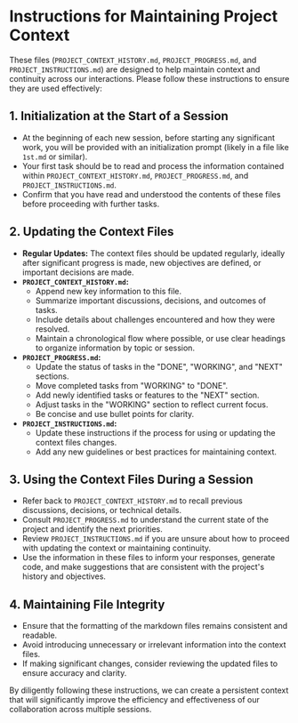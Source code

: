 
# Instructions for Maintaining Project Context

These files (`PROJECT_CONTEXT_HISTORY.md`, `PROJECT_PROGRESS.md`, and `PROJECT_INSTRUCTIONS.md`) are designed to help maintain context and continuity across our interactions. Please follow these instructions to ensure they are used effectively:

## 1. Initialization at the Start of a Session

*   At the beginning of each new session, before starting any significant work, you will be provided with an initialization prompt (likely in a file like `1st.md` or similar).
*   Your first task should be to read and process the information contained within `PROJECT_CONTEXT_HISTORY.md`, `PROJECT_PROGRESS.md`, and `PROJECT_INSTRUCTIONS.md`.
*   Confirm that you have read and understood the contents of these files before proceeding with further tasks.

## 2. Updating the Context Files

*   **Regular Updates:** The context files should be updated regularly, ideally after significant progress is made, new objectives are defined, or important decisions are made.
*   **`PROJECT_CONTEXT_HISTORY.md`:**
    *   Append new key information to this file.
    *   Summarize important discussions, decisions, and outcomes of tasks.
    *   Include details about challenges encountered and how they were resolved.
    *   Maintain a chronological flow where possible, or use clear headings to organize information by topic or session.
*   **`PROJECT_PROGRESS.md`:**
    *   Update the status of tasks in the "DONE", "WORKING", and "NEXT" sections.
    *   Move completed tasks from "WORKING" to "DONE".
    *   Add newly identified tasks or features to the "NEXT" section.
    *   Adjust tasks in the "WORKING" section to reflect current focus.
    *   Be concise and use bullet points for clarity.
*   **`PROJECT_INSTRUCTIONS.md`:**
    *   Update these instructions if the process for using or updating the context files changes.
    *   Add any new guidelines or best practices for maintaining context.

## 3. Using the Context Files During a Session

*   Refer back to `PROJECT_CONTEXT_HISTORY.md` to recall previous discussions, decisions, or technical details.
*   Consult `PROJECT_PROGRESS.md` to understand the current state of the project and identify the next priorities.
*   Review `PROJECT_INSTRUCTIONS.md` if you are unsure about how to proceed with updating the context or maintaining continuity.
*   Use the information in these files to inform your responses, generate code, and make suggestions that are consistent with the project's history and objectives.

## 4. Maintaining File Integrity

*   Ensure that the formatting of the markdown files remains consistent and readable.
*   Avoid introducing unnecessary or irrelevant information into the context files.
*   If making significant changes, consider reviewing the updated files to ensure accuracy and clarity.

By diligently following these instructions, we can create a persistent context that will significantly improve the efficiency and effectiveness of our collaboration across multiple sessions.
